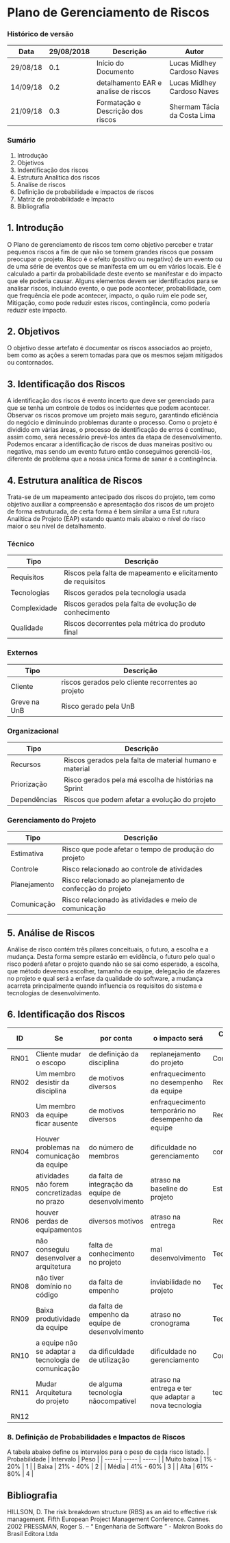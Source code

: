 
# Plano de Gerenciamento de Riscos

### Histórico de versão

| Data | 29/08/2018 | Descrição | Autor |
|----------|----------|----------|----------|
| 29/08/18 | 0.1 | Início do Documento | Lucas Midlhey Cardoso Naves |
| 14/09/18 | 0.2 | detalhamento EAR e analise de riscos | Lucas Midlhey Cardoso Naves |
| 21/09/18 | 0.3 | Formatação e Descrição dos riscos | Shermam Tácia da Costa Lima |


### Sumário
1. Introdução
2. Objetivos
3. Indentificação dos riscos
4. Estrutura Analitica dos riscos
5. Analíse de riscos
6. Definição de probabilidade e impactos de riscos
7. Matriz de probabilidade e Impacto
9. Bibliografia

## 1. Introdução	
O Plano de gerenciamento de riscos tem como objetivo perceber e tratar pequenos riscos a fim de que não se tornem grandes riscos que possam preocupar o projeto.
Risco é o efeito (positivo ou negativo) de um evento ou de uma série de eventos que se manifesta em um ou em vários locais. Ele é calculado a partir da probabilidade deste evento se manifestar e do impacto que ele poderia causar. Alguns elementos devem ser identificados para se analisar riscos, incluindo evento, o que pode acontecer, probabilidade, com que frequência ele pode acontecer, impacto, o quão ruim ele pode ser, Mitigação, como pode reduzir estes riscos, contingência, como poderia reduzir este impacto.

## 2. Objetivos

O objetivo desse artefato é documentar os riscos associados ao projeto, bem como as ações a serem tomadas para que os mesmos sejam mitigados ou contornados.

## 3. Identificação dos Riscos

A identificação dos riscos é evento incerto que deve ser gerenciado para que se tenha um controle de todos os incidentes que podem acontecer. Observar os riscos promove um projeto mais seguro, garantindo eficiência do negócio e diminuindo problemas durante o processo.
Como o projeto é dividido em várias áreas, o processo de identificação de erros é contínuo, assim como, será necessário prevê-los antes da etapa de desenvolvimento.
Podemos encarar a identificação de riscos de duas maneiras positivo ou negativo, mas sendo um evento futuro então conseguimos gerenciá-los, diferente de problema que a nossa única forma de sanar é a contingência.

## 4. Estrutura analítica de Riscos

Trata-se de um mapeamento antecipado dos riscos do projeto, tem como objetivo auxiliar a compreensão e apresentação dos riscos de um projeto de forma estruturada, de certa forma é bem similar a uma Est rutura Analítica de Projeto (EAP) estando quanto mais abaixo o nível do risco maior o seu nível de detalhamento.
 

### Técnico
| Tipo | Descrição |
| -----------| -----------|
| Requisitos | Riscos pela falta de mapeamento e elicitamento de requisitos |
| Tecnologias | Riscos gerados pela tecnologia usada |
| Complexidade | Riscos gerados pela falta de evolução de conhecimento |
| Qualidade | Riscos decorrentes pela métrica do produto final |

### Externos

| Tipo | Descrição |
| -----------| -----------|
| Cliente | riscos gerados pelo cliente recorrentes ao projeto |
| Greve na UnB | Risco gerado pela UnB |

### Organizacional

| Tipo | Descrição |
| -----------| -----------|
| Recursos | Riscos gerados pela falta de material humano e material |
| Priorização | Risco gerados pela má escolha de histórias na Sprint |
| Dependências | Riscos que podem afetar a evolução do projeto |

### Gerenciamento do Projeto

| Tipo | Descrição |
| -----------| -----------|
| Estimativa | Risco que pode afetar o tempo de produção do projeto |
| Controle | Risco relacionado ao controle de atividades |
| Planejamento | Risco relacionado ao planejamento de confecção do projeto |
| Comunicação | Risco relacionado às atividades e meio de comunicação |

## 5. Análise de Riscos

Análise de risco contém três pilares conceituais, o futuro, a escolha e a mudança. Desta forma sempre estarão em evidência, o futuro pelo qual o risco poderá afetar o projeto quando não se sai como esperado, a escolha, que método devemos escolher, tamanho de equipe, delegação de afazeres no projeto e qual será a enfase da qualidade do software, a mudança acarreta principalmente quando influencia os requisitos do sistema e tecnologias de desenvolvimento.

## 6. Identificação dos Riscos

| ID | Se | por conta | o impacto será | Categoria EAR |
| --------- |--------- |--------- |--------- |--------- |
| RN01 | Cliente mudar o escopo | de definição da disciplina | replanejamento do projeto | Comunicação |
| RN02 | Um membro desistir da disciplina |	de motivos diversos | enfraquecimento no desempenho da equipe |	Recursos |
| RN03 | Um membro da equipe ficar ausente | de motivos diversos | enfraquecimento temporário no desempenho da equipe |Recursos |
| RN04 | Houver problemas na comunicação da equipe | do número de membros | dificuldade no gerenciamento | comunicação |
| RN05 | atividades não forem concretizadas no prazo | da falta de integração da equipe de desenvolvimento | atraso na baseline do projeto | Estimativas |
| RN06 | houver perdas de equipamentos | diversos motivos | atraso na entrega | Recursos |
| RN07 | não conseguiu desenvolver a arquitetura | falta de conhecimento no projeto | mal desenvolvimento | Tecnologia |
| RN08 | não tiver domínio no código | da falta de empenho | inviabilidade no projeto | Tecnologia |
| RN09 | Baixa produtividade da equipe | da falta de empenho da equipe de desenvolvimento | atraso no cronograma |Tecnologia |
| RN10 | a equipe não se adaptar a tecnologia de comunicação | da dificuldade de utilização | dificuldade no gerenciamento | Comunicação |
| RN11 | Mudar Arquitetura do projeto | de alguma tecnologia nãocompativel | atraso na entrega e ter que adaptar a nova tecnologia | tecnologia|
| RN12 | 

### 8. Definição de Probabilidades e Impactos de Riscos

A tabela abaixo define os intervalos para o peso de cada risco listado.
| Probabilidade | Intervalo | Peso |
| ----- | ----- | ----- |
| Muito baixa | 1% - 20% | 1 |
| Baixa | 21% - 40% | 2 |
| Média | 41% - 60% | 3 |
| Alta | 61% - 80% | 4 |

## Bibliografia
HILLSON, D. The risk breakdown structure (RBS) as an aid to effective risk management. Fifth European Project Management Conference. Cannes. 2002
PRESSMAN, Roger S. – “ Engenharia de Software ” - Makron Books do Brasil Editora Ltda

